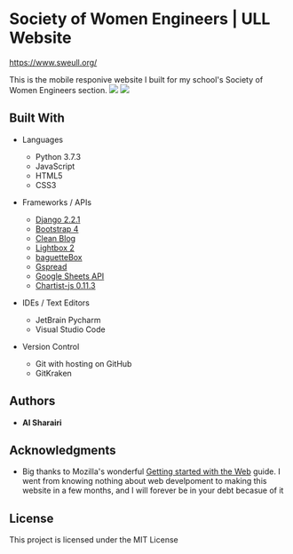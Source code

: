 # Society of Women Engineers | ULL Website
https://www.sweull.org/

This is the mobile responive website I built for my school's Society of Women Engineers section.
![](swesite_misc/mockup1.png)
![](swesite_misc/mockup2.png)

## Built With
* Languages
  * Python 3.7.3
  * JavaScript 
  * HTML5
  * CSS3
* Frameworks / APIs
  * [Django 2.2.1](https://www.djangoproject.com/)
  * [Bootstrap 4](https://getbootstrap.com/)
  * [Clean Blog](https://startbootstrap.com/themes/clean-blog/)
  * [Lightbox 2](https://lokeshdhakar.com/projects/lightbox2/)
  * [baguetteBox](https://feimosi.github.io/baguetteBox.js/)
  * [Gspread](https://github.com/burnash/gspread)
  * [Google Sheets API](https://developers.google.com/sheets/api/)
  * [Chartist-js 0.11.3](https://gionkunz.github.io/chartist-js/)
  
* IDEs / Text Editors
  * JetBrain Pycharm
  * Visual Studio Code
* Version Control
  * Git  with hosting on  GitHub
  * GitKraken
  


## Authors

* **Al Sharairi**


## Acknowledgments

* Big thanks to Mozilla's wonderful [Getting started with the Web](https://developer.mozilla.org/en-US/docs/Learn/Getting_started_with_the_web) guide. I went from knowing nothing about web develpoment to making this website in a few months, and I will forever be in your debt becasue of it


## License

This project is licensed under the MIT License
